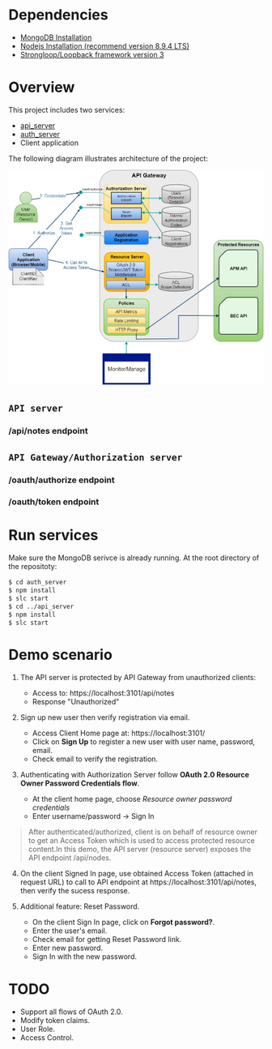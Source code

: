 # Dependencies
 - [MongoDB Installation](https://docs.mongodb.com/manual/installation/)
 - [Nodejs Installation (recommend version 8.9.4 LTS)](https://nodejs.org/en/)
 - [Strongloop/Loopback framework version 3](https://strongloop.com/)

# Overview

This project includes two services:
 - [api_server](#api-server)
 - [auth_server](#api-gatewayauthorization-server)
 - Client application

The following diagram illustrates architecture of the project:

![](docs/API-Gateway-Auth-server-architecture.jpg)
## `API server`

### /api/notes endpoint

## `API Gateway/Authorization server`

### /oauth/authorize endpoint

### /oauth/token endpoint

# Run services
Make sure the MongoDB serivce is already running.
At the root directory of the repositoty:
```
$ cd auth_server
$ npm install
$ slc start
$ cd ../api_server
$ npm install
$ slc start
```

# Demo scenario

1. The API server is protected by API Gateway from unauthorized clients:
    - Access to: https://localhost:3101/api/notes
    - Response "Unauthorized"

2. Sign up new user then verify registration via email.
    - Access Client Home page at: https://localhost:3101/
    - Click on **Sign Up** to register a new user with user name, password, email.
    - Check email to verify the registration.

3. Authenticating with Authorization Server follow **OAuth 2.0 Resource Owner Password Credentials flow**.
    - At the client home page, choose *Resource owner password credentials*
    - Enter username/password -> Sign In

> After authenticated/authorized, client is on behalf of resource owner to get an Access Token which is used to access protected resource content.In this demo, the API server (resource server) exposes the API endpoint /api/nodes. 

4. On the client Signed In page, use obtained Access Token (attached in request URL) to call to API endpoint at https://localhost:3101/api/notes, then verify the sucess response.

5. Additional feature: Reset Password.
    - On the client Sign In page, click on **Forgot password?**.
    - Enter the user's email.
    - Check email for getting Reset Password link.
    - Enter new password.
    - Sign In with the new password.

# TODO
- Support all flows of OAuth 2.0.
- Modify token claims.
- User Role.
- Access Control.
